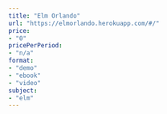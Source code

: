 ```yaml
---
title: "Elm Orlando"
url: "https://elmorlando.herokuapp.com/#/"
price: 
- "0"
pricePerPeriod: 
- "n/a"
format: 
- "demo"
- "ebook"
- "video"
subject: 
- "elm"
---
```

